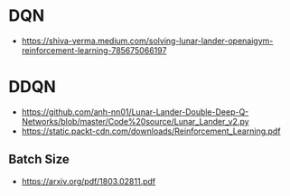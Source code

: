 # DQN
* https://shiva-verma.medium.com/solving-lunar-lander-openaigym-reinforcement-learning-785675066197

# DDQN
* https://github.com/anh-nn01/Lunar-Lander-Double-Deep-Q-Networks/blob/master/Code%20source/Lunar_Lander_v2.py
* https://static.packt-cdn.com/downloads/Reinforcement_Learning.pdf

## Batch Size
* https://arxiv.org/pdf/1803.02811.pdf